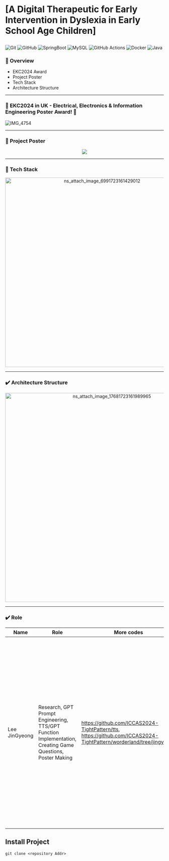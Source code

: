 #  <p> [A Digital Therapeutic for Early Intervention in Dyslexia in Early School Age Children] 

![Git](https://img.shields.io/badge/git-%23F05033.svg?style=for-the-badge&logo=git&logoColor=white)
![GitHub](https://img.shields.io/badge/github-%23121011.svg?style=for-the-badge&logo=github&logoColor=white)
![SpringBoot](https://img.shields.io/badge/Spring%20Boot-6DB33F.svg?style=for-the-badge&logo=spring-boot&logoColor=white)
![MySQL](https://img.shields.io/badge/mysql-%2300f.svg?style=for-the-badge&logo=mysql&logoColor=white)
![GitHub Actions](https://img.shields.io/badge/github%20actions-%232671E5.svg?style=for-the-badge&logo=githubactions&logoColor=white)
![Docker](https://img.shields.io/badge/docker-%230db7ed.svg?style=for-the-badge&logo=docker&logoColor=white)
![Java](https://img.shields.io/badge/java-%23ED8B00.svg?style=for-the-badge&logo=openjdk&logoColor=white)

### :bookmark_tabs: Overview
- EKC2024 Award
- Project Poster
- Tech Stack
- Architecture Structure
- - -
### 📣 EKC2024 in UK - Electrical, Electronics & Information Engineering Poster Award! 📣
![IMG_4754](https://github.com/user-attachments/assets/66f23ac2-24a4-415b-bff1-77fd6b81197b)
- - -
### :pushpin: Project Poster

<p align="center">
  <img src="https://github.com/user-attachments/assets/2746a86b-302d-4474-9417-af516f4c4d6d">
</p>

- - -
### :shopping_cart: Tech Stack
<p align="center">
<img width="600" alt="ns_attach_image_6991723161429012" src="https://github.com/user-attachments/assets/4592e832-8b7b-474b-bbf2-91b6703f93a7">
</p>

- - -
### ✔️ Architecture Structure
<p align="center">
<img width="662" alt="ns_attach_image_17681723161989965" src="https://github.com/user-attachments/assets/5e86bb3a-2bad-4b9f-adb4-6d7e515b2732">
</p>

<!--
## Flow Chart
<img width="455" alt="스크린샷 2024-06-23 오전 9 06 56" src="https://github.com/Charge-Control/Backend/assets/12209059/25da4b2f-b188-4f95-9bd2-04ac5862a7c7">
-->

- - -
### ✔️ Role
|Name|Role|More codes| |
|------|---|--|---|
|Lee JinGyeong|Research, GPT Prompt Engineering, TTS/GPT Function Implementation, Creating Game Questions, Poster Making|https://github.com/ICCAS2024-TightPattern/tts, https://github.com/ICCAS2024-TightPattern/worderland/tree/jingyeong| In this project, I dedicated myself not only to GPT prompt engineering and backend development related to my major, but also to research on dyslexia. To ensure the credibility of our research, I reviewed various papers and established a solid foundation, which I used to create the poster. This process allowed me to grow significantly!!|


## Install Project
    git clone <repository Addr>
